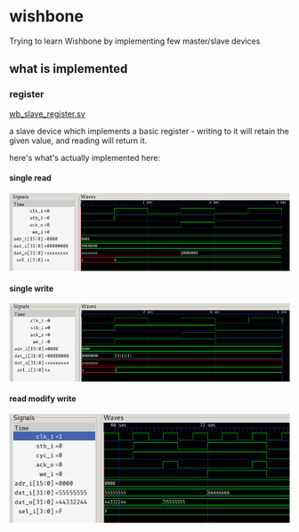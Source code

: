 # wishbone
Trying to learn Wishbone by implementing few master/slave devices

## what is implemented

### register

[wb_slave_register.sv](wb_slave_register.sv)

a slave device which implements a basic register - writing to it will retain the given value, and reading will return it.

here's what's actually implemented here:

#### single read

![single read](one_single_read.png)

#### single write

![single write](one_single_write.png)

#### read modify write

![read modify write](read_modify_write.png)
